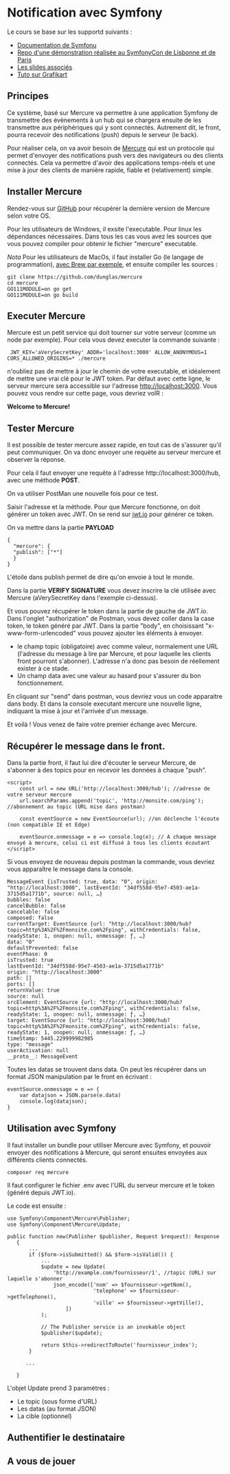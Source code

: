 # Notification avec Symfony

Le cours se base sur les supportd suivants :

* [Documentation de Symfonu](https://symfony.com/doc/current/mercure.html)
* [Repo d'une démonstration réalisée au SymfonyCon de Lisbonne et de Paris](https://github.com/dunglas/symfonycon-lisbon)
* [Les slides associés](https://dunglas.fr/2019/03/symfonylive-paris-slides-symfony-on-steroids%e2%80%a8-vue-js-mercure-panther/)
* [Tuto sur Grafikart](https://www.grafikart.fr/tutoriels/symfony-mercure-1151)

## Principes

Ce système, basé sur Mercure va permettre à une application Symfony de transmettre des évènements à un hub qui se chargera 
ensuite de les transmettre aux périphériques qui y sont connectés. Autrement dit, le front, pourra recevoir des notifications 
(push) depuis le serveur (le back).

Pour réaliser cela, on va avoir besoin de [Mercure](https://github.com/dunglas/mercure) qui est un protocole qui permet d'envoyer des 
notifications push vers des navigateurs ou des clients connectés.
Cela va permettre d'avoir des applications temps-réels et une mise à jour des clients de manière rapide, fiable et 
(relativement) simple.

## Installer Mercure

Rendez-vous sur [GitHub](https://github.com/dunglas/mercure/releases) pour récupérer la dernière version de Mercure selon votre OS.

Pour les utilisateurs de Windows, il exsite l'executable. Pour linux les dépendances nécessaires. Dans tous les cas vous avez les sources que vous pouvez compiler pour obtenir le fichier "mercure" executable.

*Nota* Pour les utilisateurs de MacOs, il faut installer Go (le langage de programmation), [avec Brew par exemple](http://sourabhbajaj.com/mac-setup/Go/README.html), et ensuite compiler les sources :

````
git clone https://github.com/dunglas/mercure
cd mercure
GO111MODULE=on go get
GO111MODULE=on go build
````

## Executer Mercure

Mercure est un petit service qui doit tourner sur votre serveur (comme un node par exemple). Pour cela vous devez executer la commande suivante :

````
 JWT_KEY='aVerySecretKey' ADDR='localhost:3000' ALLOW_ANONYMOUS=1 CORS_ALLOWED_ORIGINS=* ./mercure
````

n'oubliez pas de mettre à jour le chemin de votre executable, et idéalement de mettre une vrai clé pour le JWT token. Par défaut avec cette ligne, le serveur mercure sera accessible sur l'adresse  [http://localhost:3000](http://localhost:3000). Vous pouvez vous rendre sur cette page, vous devriez voIR :

**Welcome to Mercure!**

## Tester Mercure

Il est possible de tester mercure assez rapide, en tout cas de s'assurer qu'il peut communiquer. On va donc envoyer une requète au serveur mercure et observer la réponse.

Pour cela il faut envoyer une requête à l'adresse http://localhost:3000/hub, avec une méthode **POST**.

On va utiliser PostMan une nouvelle fois pour ce test.

Saisir l'adresse et la méthode. Pour que Mercure fonctionne, on doit générer un token avec JWT. On se rend sur [jwt.io](https://jwt.io/) pour générer ce token.

On va mettre dans la partie **PAYLOAD**

````
{
  "mercure": {
  "publish": ["*"]
  }
}
````

L'étoile dans publish permet de dire qu'on envoie à tout le monde. 

Dans la partie **VERIFY SIGNATURE** vous devez inscrire la clé utilisée avec Mercure (aVerySecretKey dans l'exemple ci-dessus).

Et vous pouvez récupérer le token dans la partie de gauche de JWT.io.
Dans l'onglet "authorization" de Postman, vous devez coller dans la case token, le token généré par JWT. 
Dans la partie "body", en choisissant "x-www-form-urlencoded" vous pouvez ajouter les éléments à envoyer.

* le champ topic (obligatoire) avec comme valeur, normalement une URL (l'adresse du message à lire par Mercure, et pour laquelle les clients front pourront s'abonner). L'adresse n'a donc pas besoin de réellement exister à ce stade.
* Un champ data avec une valeur au hasard pour s'assurer du bon fonctionnement.

En cliquant sur "send" dans postman, vous devriez vous un code apparaitre dans body. Et dans la console executant mercure une nouvelle ligne, indiquant la mise à jour et l'arrivée d'un message.

Et voilà ! Vous venez de faire votre premier échange avec Mercure.

## Récupérer le message dans le front.

Dans la partie front, il faut lui dire d'écouter le serveur Mercure, de s'abonner à des topics pour en recevoir les données à chaque "push".

````
<script>
    const url = new URL('http://localhost:3000/hub'); //adresse de votre serveur mercure
    url.searchParams.append('topic', 'http://monsite.com/ping'); //abonnement au topic (URL mise dans postman)
    
    const eventSource = new EventSource(url); //on déclenche l'écoute (non compatible IE et Edge)

    eventSource.onmessage = e => console.log(e); // A chaque message envoyé à mercure, celui ci est diffusé à tous les clients écoutant
</script>
````

Si vous envoyez de nouveau depuis postman la commande, vous devriez vous apparaître le message dans la console.

````
MessageEvent {isTrusted: true, data: "0", origin: "http://localhost:3000", lastEventId: "34df558d-95e7-4503-ae1a-3715d5a1771b", source: null, …}
bubbles: false
cancelBubble: false
cancelable: false
composed: false
currentTarget: EventSource {url: "http://localhost:3000/hub?topic=http%3A%2F%2Fmonsite.com%2Fping", withCredentials: false, readyState: 1, onopen: null, onmessage: ƒ, …}
data: "0"
defaultPrevented: false
eventPhase: 0
isTrusted: true
lastEventId: "34df558d-95e7-4503-ae1a-3715d5a1771b"
origin: "http://localhost:3000"
path: []
ports: []
returnValue: true
source: null
srcElement: EventSource {url: "http://localhost:3000/hub?topic=http%3A%2F%2Fmonsite.com%2Fping", withCredentials: false, readyState: 1, onopen: null, onmessage: ƒ, …}
target: EventSource {url: "http://localhost:3000/hub?topic=http%3A%2F%2Fmonsite.com%2Fping", withCredentials: false, readyState: 1, onopen: null, onmessage: ƒ, …}
timeStamp: 5445.229999982985
type: "message"
userActivation: null
__proto__: MessageEvent
````

Toutes les datas se trouvent dans data. On peut les récupérer dans un format JSON manipulation par le front en écrivant :

````
eventSource.onmessage = e => {
    var datajson = JSON.parse(e.data)
    console.log(datajson);
}
````
    
 ## Utilisation avec Symfony
 
 Il faut installer un bundle pour utiliser Mercure avec Symfony, et pouvoir envoyer des notifications à Mercure, qui seront ensuites envoyées aux différents clients connectés.
 
 ````
 composer req mercure
 ````
 
 Il faut configurer le fichier .env avec l'URL du serveur mercure et le token (généré depuis JWT.io).
 
 Le code est ensuite :
 
 ````
use Symfony\Component\Mercure\Publisher;
use Symfony\Component\Mercure\Update;

public function new(Publisher $publisher, Request $request): Response
    {
        ...
        if ($form->isSubmitted() && $form->isValid()) {
            ...
            $update = new Update(
                'http://example.com/fournisseur/1', //topic (URL) sur laquelle s'abonner
                json_encode(['nom' => $fournisseur->getNom(),
                             'telephone' => $fournisseur->getTelephone(),
                             'ville' => $fournisseur->getVille(),
                    ])
            );

            // The Publisher service is an invokable object
            $publisher($update);

            return $this->redirectToRoute('fournisseur_index');
        }

       ...
       
    }
 ````


L'objet Update prend 3 paramètres :

* Le topic (sous forme d'URL)
* Les datas (au format JSON)
* La cible (optionnel)

## Authentifier le destinataire


## A vous de jouer

